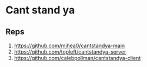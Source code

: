 # Cant stand ya

## Reps

1. https://github.com/mjhea0/cantstandya-main
1. https://github.com/topleft/cantstandya-server
1. https://github.com/calebpollman/cantstandya-client
